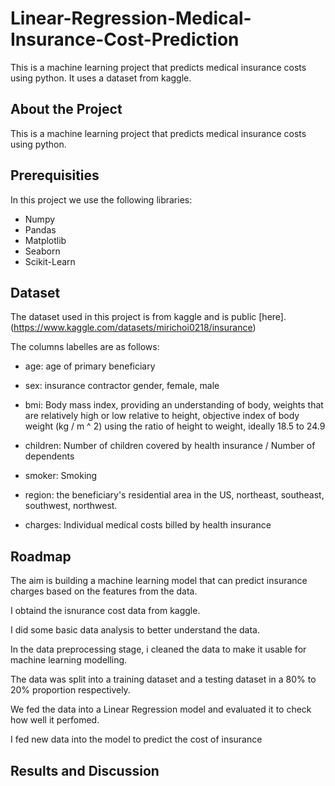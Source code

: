 # Linear-Regression-Medical-Insurance-Cost-Prediction
This is a machine learning project that predicts medical insurance costs using python. It uses a dataset from kaggle.
## About the Project
This is a machine learning project that predicts medical insurance costs using python.
## Prerequisities
In this project we use the following libraries:
* Numpy
* Pandas
* Matplotlib
* Seaborn
* Scikit-Learn

## Dataset
The dataset used in this project is from kaggle and is public [here].(https://www.kaggle.com/datasets/mirichoi0218/insurance)

The columns labelles are as follows:

* age: age of primary beneficiary

* sex: insurance contractor gender, female, male

* bmi: Body mass index, providing an understanding of body, weights that are relatively high or low relative to height,
objective index of body weight (kg / m ^ 2) using the ratio of height to weight, ideally 18.5 to 24.9

* children: Number of children covered by health insurance / Number of dependents

* smoker: Smoking

* region: the beneficiary's residential area in the US, northeast, southeast, southwest, northwest.

* charges: Individual medical costs billed by health insurance

## Roadmap
The aim is building a machine learning model that can predict insurance charges based on the features from the data.

I obtaind the isnurance cost data from kaggle.

I did some basic data analysis to better understand the data.

In the data preprocessing stage, i cleaned the data to make it usable for machine learning modelling.

The data was split into a training dataset and a testing dataset in a 80% to 20% proportion respectively.

We fed the data into a Linear Regression model and evaluated it to check how well it perfomed.

I fed new data into the model to predict the cost of insurance

## Results and Discussion
